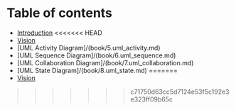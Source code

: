 # Table of contents

* [Introduction](README.md)
<<<<<<< HEAD
* [Vision](book/0.vision.md)
* [UML Activity Diagram]/(book/5.uml_activity.md)
* [UML Sequence Diagram]/(book/6.uml_sequence.md)
* [UML Collaboration Diagram]/(book/7.uml_collaboration.md)
* [UML State Diagram]/(book/8.uml_state.md)
=======
* [Vision](book/2.vision.md)
>>>>>>> c71750d63cc5d7124e53f5c192e3e323ff09b65c
